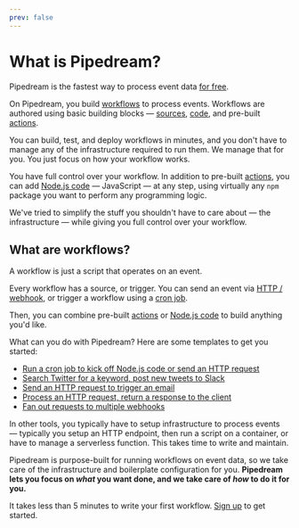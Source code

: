 ```yaml
---
prev: false
---
```


# What is Pipedream?

Pipedream is the fastest way to process event data [for free](/pricing/).

On Pipedream, you build [workflows](#what-are-workflows) to process events. Workflows are authored using basic building blocks — [sources](/notebook/sources/), [code](/notebook/code/), and pre-built [actions](/notebook/actions/).

You can build, test, and deploy workflows in minutes, and you don't have to manage any of the infrastructure required to run them. We manage that for you. You just focus on how your workflow works.

You have full control over your workflow. In addition to pre-built [actions](/notebook/actions/), you can add [Node.js code](/notebook/code/) — JavaScript — at any step, using virtually any `npm` package you want to perform any programming logic.

We've tried to simplify the stuff you shouldn't have to care about — the infrastructure — while giving you full control over your workflow.

## What are workflows?

A workflow is just a script that operates on an event.

Every workflow has a source, or trigger. You can send an event via [HTTP / webhook](/notebook/sources/#webhook-sources), or trigger a workflow using a [cron job](/cron/).

Then, you can combine pre-built [actions](/notebook/actions/) or [Node.js code](/notebook/code/) to build anything you'd like.

What can you do with Pipedream? Here are some templates to get you started:

- [Run a cron job to kick off Node.js code or send an HTTP request](https://pipedream.com/@tod/cron-scheduler-workflow-free-p_mkC5B1/readme)
- [Search Twitter for a keyword, post new tweets to Slack](https://pipedream.com/@pravin/search-twitter-and-post-new-tweets-to-slack-p_dDCq9m/readme)
- [Send an HTTP request to trigger an email](https://pipedream.com/@pravin/send-yourself-an-email-on-http-request-p_ZJCqj9/readme)
- [Process an HTTP request, return a response to the client](https://pipedream.com/@pravin/return-a-response-from-your-workflow-p_zACJqp/readme)
- [Fan out requests to multiple webhooks](https://pipedream.com/@pravin/fan-out-requests-to-multiple-webhooks-p_4wOCrW/edit?collapse=collapse)

In other tools, you typically have to setup infrastructure to process events — typically you setup an HTTP endpoint, then run a script on a container, or have to manage a serverless function. This takes time to write and maintain.

Pipedream is purpose-built for running workflows on event data, so we take care of the infrastructure and boilerplate configuration for you. **Pipedream lets you focus on _what_ you want done, and we take care of _how_ to do it for you.**

It takes less than 5 minutes to write your first workflow. [Sign up](/sign-up/) to get started.

<Footer />
